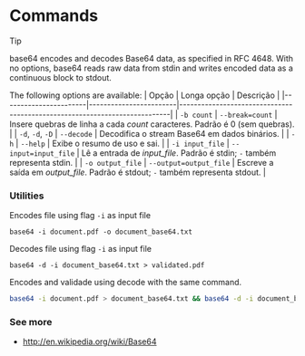# Commands
> [!TIP]
> base64 encodes and decodes Base64 data, as specified in RFC 4648.  With no options, base64 reads raw data from stdin and writes encoded data as a continuous block to stdout.

The following options are available:
| Opção                 | Longa opção           | Descrição                                                                 |
|-----------------------|------------------------|---------------------------------------------------------------------------|
| `-b count`            | `--break=count`        | Insere quebras de linha a cada *count* caracteres. Padrão é 0 (sem quebras). |
| `-d`, `-d`, `-D`      | `--decode`             | Decodifica o stream Base64 em dados binários.                             |
| `-h`                  | `--help`               | Exibe o resumo de uso e sai.                                              |
| `-i input_file`       | `--input=input_file`   | Lê a entrada de *input_file*. Padrão é stdin; `-` também representa stdin. |
| `-o output_file`      | `--output=output_file` | Escreve a saída em *output_file*. Padrão é stdout; `-` também representa stdout. |

### Utilities

Encodes file using flag `-i` as input file 
```
base64 -i document.pdf -o document_base64.txt
```

Decodes file using flag `-i` as input file 
```
base64 -d -i document_base64.txt > validated.pdf
```

Encodes and validade using decode with the same command.
```bash
base64 -i document.pdf > document_base64.txt && base64 -d -i document_base64.txt > validated.pdf
```


### See more
- http://en.wikipedia.org/wiki/Base64



